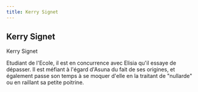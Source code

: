```yaml
---
title: Kerry Signet
---
```


Kerry Signet
------------

Kerry Signet


Etudiant de l'Ecole, il est en concurrence avec Elisia qu'il essaye de dépasser. Il est méfiant à l'égard d'Asuna du fait de ses origines, et également passe son temps à se moquer d'elle en la traitant de "nullarde" ou en raillant sa petite poitrine.


 

